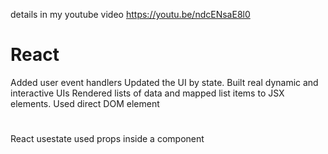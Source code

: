 details in my youtube video 
https://youtu.be/ndcENsaE8l0
# React
Added user event handlers
Updated the UI by state.
Built real dynamic and interactive UIs
Rendered lists of data and mapped list items to JSX elements.
Used direct DOM element
#
React usestate
used props inside a component 
